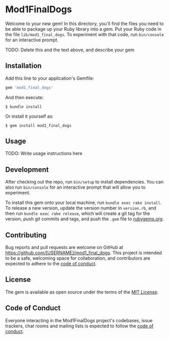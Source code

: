# Mod1FinalDogs

Welcome to your new gem! In this directory, you'll find the files you need to be able to package up your Ruby library into a gem. Put your Ruby code in the file `lib/mod1_final_dogs`. To experiment with that code, run `bin/console` for an interactive prompt.

TODO: Delete this and the text above, and describe your gem

## Installation

Add this line to your application's Gemfile:

```ruby
gem 'mod1_final_dogs'
```

And then execute:

    $ bundle install

Or install it yourself as:

    $ gem install mod1_final_dogs

## Usage

TODO: Write usage instructions here

## Development

After checking out the repo, run `bin/setup` to install dependencies. You can also run `bin/console` for an interactive prompt that will allow you to experiment.

To install this gem onto your local machine, run `bundle exec rake install`. To release a new version, update the version number in `version.rb`, and then run `bundle exec rake release`, which will create a git tag for the version, push git commits and tags, and push the `.gem` file to [rubygems.org](https://rubygems.org).

## Contributing

Bug reports and pull requests are welcome on GitHub at https://github.com/[USERNAME]/mod1_final_dogs. This project is intended to be a safe, welcoming space for collaboration, and contributors are expected to adhere to the [code of conduct](https://github.com/[USERNAME]/mod1_final_dogs/blob/master/CODE_OF_CONDUCT.md).


## License

The gem is available as open source under the terms of the [MIT License](https://opensource.org/licenses/MIT).

## Code of Conduct

Everyone interacting in the Mod1FinalDogs project's codebases, issue trackers, chat rooms and mailing lists is expected to follow the [code of conduct](https://github.com/[USERNAME]/mod1_final_dogs/blob/master/CODE_OF_CONDUCT.md).
